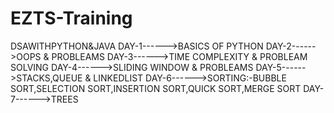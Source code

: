 # EZTS-Training
DSAWITHPYTHON&JAVA
DAY-1------>BASICS OF PYTHON
DAY-2------>OOPS & PROBLEAMS
DAY-3------>TIME COMPLEXITY & PROBLEAM SOLVING
DAY-4------>SLIDING WINDOW & PROBLEAMS
DAY-5------>STACKS,QUEUE & LINKEDLIST
DAY-6------>SORTING:-BUBBLE SORT,SELECTION SORT,INSERTION SORT,QUICK SORT,MERGE SORT
DAY-7------>TREES
